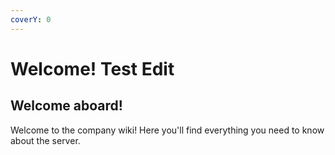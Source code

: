 ```yaml
---
coverY: 0
---
```


# Welcome! Test Edit

## Welcome aboard!

Welcome to the company wiki! Here you'll find everything you need to know about the server.
